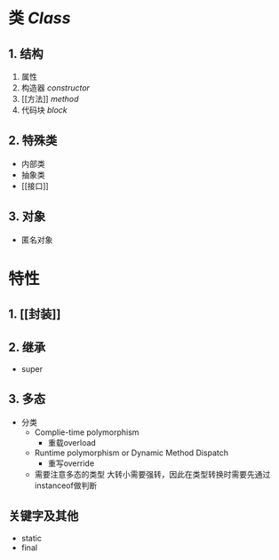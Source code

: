 # 类 *Class*

## 1. 结构

1. 属性
2. 构造器 *constructor*
3. [[方法]] *method*
4. 代码块 *block*

## 2. 特殊类

- 内部类
- 抽象类
- [[接口]]

## 3. 对象

- 匿名对象

# 特性

## 1. [[封装]]

## 2. 继承

- super

## 3. 多态

- 分类
	- Complie-time polymorphism
		- 重载overload
	- Runtime polymorphism or Dynamic Method Dispatch
		- 重写override
	- 需要注意多态的类型 大转小需要强转，因此在类型转换时需要先通过instanceof做判断


## 关键字及其他

- static
- final